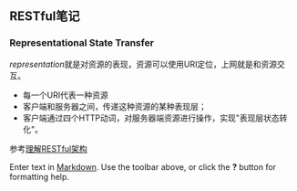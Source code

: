 ## RESTful笔记

### Representational State Transfer

*representation*就是对资源的表现，资源可以使用URI定位，上网就是和资源交互。

- 每一个URI代表一种资源  
- 客户端和服务器之间，传递这种资源的某种表现层；  
- 客户端通过四个HTTP动词，对服务器端资源进行操作，实现"表现层状态转化"。  

参考[理解RESTful架构](http://www.ruanyifeng.com/blog/2011/09/restful.html)

Enter text in [Markdown](http://daringfireball.net/projects/markdown/). Use the toolbar above, or click the **?** button for formatting help.
